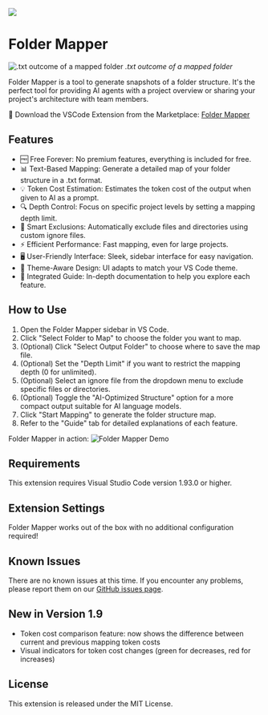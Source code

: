 ![](https://i.imgur.com/mbzKCXS.png)

# Folder Mapper

<p>
    <img src="https://i.imgur.com/vd2MP95.png" alt=".txt outcome of a mapped folder">
    <em>.txt outcome of a mapped folder</em>
</p>

Folder Mapper is a tool to generate snapshots of a folder structure. It's the perfect tool for providing AI agents with a project overview or sharing your project's architecture with team members.

🔽 Download the VSCode Extension from the Marketplace: [Folder Mapper](https://marketplace.visualstudio.com/items?itemName=m0n0t0ny.folder-mapper)

## Features

- 🆓 Free Forever: No premium features, everything is included for free.
- 📊 Text-Based Mapping: Generate a detailed map of your folder structure in a .txt format.
- 💡 Token Cost Estimation: Estimates the token cost of the output when given to AI as a prompt.
- 🔍 Depth Control: Focus on specific project levels by setting a mapping depth limit.
- 🚫 Smart Exclusions: Automatically exclude files and directories using custom ignore files.
- ⚡ Efficient Performance: Fast mapping, even for large projects.
- 🖥️ User-Friendly Interface: Sleek, sidebar interface for easy navigation.
- 🎨 Theme-Aware Design: UI adapts to match your VS Code theme.
- 📘 Integrated Guide: In-depth documentation to help you explore each feature.

## How to Use

1. Open the Folder Mapper sidebar in VS Code.
2. Click "Select Folder to Map" to choose the folder you want to map.
3. (Optional) Click "Select Output Folder" to choose where to save the map file.
4. (Optional) Set the "Depth Limit" if you want to restrict the mapping depth (0 for unlimited).
5. (Optional) Select an ignore file from the dropdown menu to exclude specific files or directories.
6. (Optional) Toggle the "AI-Optimized Structure" option for a more compact output suitable for AI language models.
7. Click "Start Mapping" to generate the folder structure map.
8. Refer to the "Guide" tab for detailed explanations of each feature.

Folder Mapper in action:
![Folder Mapper Demo](https://i.imgur.com/ResAvIt.gif)

## Requirements

This extension requires Visual Studio Code version 1.93.0 or higher.

## Extension Settings

Folder Mapper works out of the box with no additional configuration required!

## Known Issues

There are no known issues at this time. If you encounter any problems, please report them on our [GitHub issues page](https://github.com/m0n0t0ny/folder-mapper/issues).

## New in Version 1.9

- Token cost comparison feature: now shows the difference between current and previous mapping token costs
- Visual indicators for token cost changes (green for decreases, red for increases)

## License

This extension is released under the MIT License.
